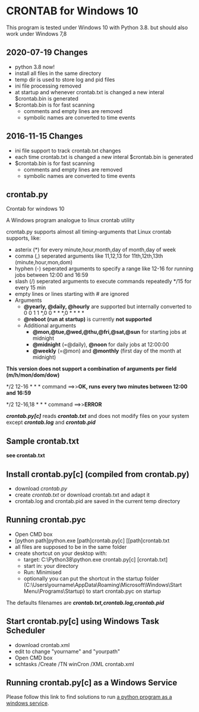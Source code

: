 # CRONTAB for Windows 10

This program is tested under Windows 10 with Python 3.8. but should also work under Windows 7,8

## 2020-07-19 Changes
* python 3.8 now!
* install all files in the same directory
* temp dir is used to store log and pid files
* ini file processing removed
* at startup and whenever crontab.txt is changed a new interal $crontab.bin is generated
* $crontab.bin is for fast scanning
  * comments and empty lines are removed
  * symbolic names are converted to time events

## 2016-11-15 Changes
* ini file support to track crontab.txt changes
* each time crontab.txt is changed a new interal $crontab.bin is generated
* $crontab.bin is for fast scanning
  * comments and empty lines are removed
  * symbolic names are converted to time events

## crontab.py
Crontab for windows 10

A Windows program analogue to linux crontab utility

crontab.py supports almost all timing-arguments that Linux crontab supports, like:
* asterix (\*) for every minute,hour,month,day of month,day of week
* comma (,) seperated arguments like 11,12,13 for 11th,12th,13th (minute,hour,mon,dom)
* hyphen (-) seperated arguments to specify a range like 12-16 for running jobs between 12:00 and 16:59
* slash (/) seperated arguments to execute commands repeatedly \*/15 for every 15 min
* empty lines or lines starting with # are ignored
* Arguments
  * **@yearly, @daily, @hourly** are supported but internally converted to 0 0 1 1 *,0 0 * * *,0 * * * *
  * **@reboot (run at startup)** is currently **not supported**
  * Additional arguments
    * **@mon,@tue,@wed,@thu,@fri,@sat,@sun** for starting jobs at midnight
    * **@midnight** (=@daily), **@noon** for daily jobs at 12:00:00
    * **@weekly** (=@mon) and **@monthly** (first day of the month at midnight)
  
**This version does not support a combination of arguments per field (m/h/mon/dom/dow)**

\*/2 12-16 * * * command ==>>**OK, runs every two minutes between 12:00 and 16:59**

\*/2 12-16,18 * * * command ==>>**ERROR**
  
***crontab.py[c]*** reads ***crontab.txt*** and does not modify files on your system except ***crontab.log*** and ***crontab.pid***

## Sample crontab.txt

**see crontab.txt**

## Install crontab.py[c] (compiled from crontab.py)

* download *crontab.py*
* create *crontab.txt* or download crontab.txt and adapt it
* crontab.log and crontab.pid are saved in the current temp directory

## Running crontab.pyc

* Open CMD box
* [python path]python.exe [path]crontab.py[c] [[path]crontab.txt
* all files are supposed to be in the same folder
* create shortcut on your desktop with: 
  * target: C:\Python38\python.exe crontab.py[c] [crontab.txt]
  * start in: your directory
  * Run: Minimised
  * optionally you can put the shortcut in the startup folder (C:\Users\yourname\AppData\Roaming\Microsoft\Windows\Start Menu\Programs\Startup) to start crontab.pyc on startup

The defaults filenames are ***crontab.txt,crontab.log,crontab.pid***

## Start crontab.py[c] using Windows Task Scheduler

* download crontab.xml
* edit to change "yourname" and "yourpath"
* Open CMD box
* schtasks /Create /TN winCron /XML crontab.xml

## Running crontab.py[c] as a Windows Service

Please follow this link to find solutions to run [a python program as a windows service](https://www.google.com/search?hl=&q=run+python+as+a+windows+service&gws_rd=cr&ei=zHglWOX6C4KQaL2dkOgB).

